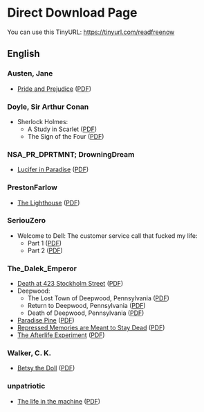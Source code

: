 <!--- This file is generated with generate-direct-download.py - don't edit it manually --->
# Direct Download Page
You can use this TinyURL: https://tinyurl.com/readfreenow

## English

### Austen, Jane
* [Pride and Prejudice](https://github.com/MartinThoma/free-books/tree/master/Austen/Pride%20and%20Prejudice) ([PDF](https://raw.githubusercontent.com/MartinThoma/free-books/master/Austen/Pride%20and%20Prejudice/pride-and-prejudice.pdf))

### Doyle, Sir Arthur Conan
* Sherlock Holmes:
    * A Study in Scarlet ([PDF](https://raw.githubusercontent.com/MartinThoma/free-books/master/Doyle/Sherlock%20Holmes/01%20-%20A%20Study%20in%20Scarlet/01-A-Study-in-Scarlet.pdf))
    * The Sign of the Four ([PDF](https://raw.githubusercontent.com/MartinThoma/free-books/master/Doyle/Sherlock%20Holmes/02%20-%20The%20Sign%20of%20the%20Four/02-The-Sign-of-the-Four.pdf))

### NSA_PR_DPRTMNT; DrowningDream
* [Lucifer in Paradise](https://github.com/MartinThoma/free-books/tree/master/Reddit-writingpromt/Lucifer-in-Paradise) ([PDF](https://raw.githubusercontent.com/MartinThoma/free-books/master/Reddit-writingpromt/Lucifer-in-Paradise/Lucifer-in-Paradise.pdf))

### PrestonFarlow
* [The Lighthouse](https://github.com/MartinThoma/free-books/tree/master/Reddit-nosleep/The-Lighthouse) ([PDF](https://raw.githubusercontent.com/MartinThoma/free-books/master/Reddit-nosleep/The-Lighthouse/The-Lighthouse.pdf))

### SeriouZero
* Welcome to Dell: The customer service call that fucked my life:
    * Part 1 ([PDF](https://raw.githubusercontent.com/MartinThoma/free-books/master/Reddit-nosleep/SeriouZero/Welcome-to-Dell/Part-1/Welcome-to-Dell-Part-1.pdf))
    * Part 2 ([PDF](https://raw.githubusercontent.com/MartinThoma/free-books/master/Reddit-nosleep/SeriouZero/Welcome-to-Dell/Part-2/Welcome-to-Dell-Part-2.pdf))

### The_Dalek_Emperor
* [Death at 423 Stockholm Street](https://github.com/MartinThoma/free-books/tree/master/Reddit-nosleep/The-Dalek-Emperor/Death-at-423-Stockholm-Street) ([PDF](https://raw.githubusercontent.com/MartinThoma/free-books/master/Reddit-nosleep/The-Dalek-Emperor/Death-at-423-Stockholm-Street/Death-at-423-Stockholm-Street.pdf))
* Deepwood:
    * The Lost Town of Deepwood, Pennsylvania ([PDF](https://raw.githubusercontent.com/MartinThoma/free-books/master/Reddit-nosleep/The-Dalek-Emperor/Deepwood-series/1-The-Lost-Town-of-Deepwood-Pennsylvania/The-Lost-Town-of-Deepwood-Pennsylvania.pdf))
    * Return to Deepwood, Pennsylvania ([PDF](https://raw.githubusercontent.com/MartinThoma/free-books/master/Reddit-nosleep/The-Dalek-Emperor/Deepwood-series/2-Return-to-Deepwood%2C-Pennsylvania/Return-to-Deepwood%2C-Pennsylvania.pdf))
    * Death of Deepwood, Pennsylvania ([PDF](https://raw.githubusercontent.com/MartinThoma/free-books/master/Reddit-nosleep/The-Dalek-Emperor/Deepwood-series/3-Death-of-Deepwood%2C-Pennsylvania/Death-of-Deepwood%2C-Pennsylvania.pdf))
* [Paradise Pine](https://github.com/MartinThoma/free-books/tree/master/Reddit-nosleep/The-Dalek-Emperor/Paradise-Pine) ([PDF](https://raw.githubusercontent.com/MartinThoma/free-books/master/Reddit-nosleep/The-Dalek-Emperor/Paradise-Pine/Paradise-Pine.pdf))
* [Repressed Memories are Meant to Stay Dead](https://github.com/MartinThoma/free-books/tree/master/Reddit-nosleep/The-Dalek-Emperor/Repressed-Memories-are-Meant-to-Stay-Dead) ([PDF](https://raw.githubusercontent.com/MartinThoma/free-books/master/Reddit-nosleep/The-Dalek-Emperor/Repressed-Memories-are-Meant-to-Stay-Dead/Repressed-Memories-are-Meant-to-Stay-Dead.pdf))
* [The Afterlife Experiment](https://github.com/MartinThoma/free-books/tree/master/Reddit-nosleep/The-Dalek-Emperor/The-Afterlife-Experiment) ([PDF](https://raw.githubusercontent.com/MartinThoma/free-books/master/Reddit-nosleep/The-Dalek-Emperor/The-Afterlife-Experiment/The-Afterlife-Experiment.pdf))

### Walker, C. K.
* [Betsy the Doll](https://github.com/MartinThoma/free-books/tree/master/Reddit-nosleep/The-Dalek-Emperor/Betsy-the-Doll) ([PDF](https://raw.githubusercontent.com/MartinThoma/free-books/master/Reddit-nosleep/The-Dalek-Emperor/Betsy-the-Doll/Betsy-the-Doll.pdf))

### unpatriotic
* [The life in the machine](https://github.com/MartinThoma/free-books/tree/master/Reddit-nosleep/The-life-in-the-machine) ([PDF](https://raw.githubusercontent.com/MartinThoma/free-books/master/Reddit-nosleep/The-life-in-the-machine/The-life-in-the-machine.pdf))
